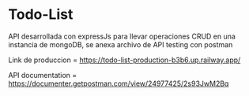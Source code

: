 # Todo-List
API desarrollada con expressJs para llevar operaciones CRUD en una instancia de mongoDB, se anexa archivo de API testing con postman


Link de produccion = https://todo-list-production-b3b6.up.railway.app/

API documentation = https://documenter.getpostman.com/view/24977425/2s93JwM2Bq

